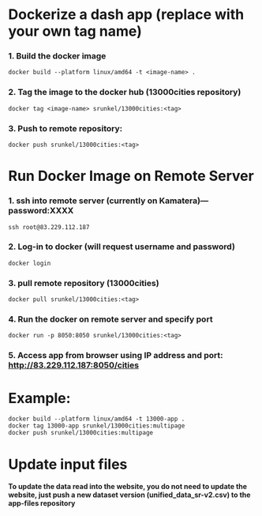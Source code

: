 # Dockerize a dash app (replace <tag> with your own tag name)
### 1.	Build the docker image
    docker build --platform linux/amd64 -t <image-name> .
### 2.	Tag the image to the docker hub (13000cities repository)
    docker tag <image-name> srunkel/13000cities:<tag>
### 3.	Push to remote repository:
    docker push srunkel/13000cities:<tag>

# Run Docker Image on Remote Server
### 1.	ssh into remote server (currently on Kamatera)— password:XXXX
    ssh root@83.229.112.187
### 2.	Log-in to docker (will request username and password)
    docker login
### 3.	pull remote repository (13000cities)
    docker pull srunkel/13000cities:<tag>
### 4.	Run the docker on remote server and specify port
    docker run -p 8050:8050 srunkel/13000cities:<tag>
### 5.	Access app from browser using IP address and port: http://83.229.112.187:8050/cities


# Example:
    docker build --platform linux/amd64 -t 13000-app .
    docker tag 13000-app srunkel/13000cities:multipage
    docker push srunkel/13000cities:multipage


# Update input files
#### To update the data read into the website, you do not need to update the website, just push a new dataset version (unified_data_sr-v2.csv) to the app-files repository
